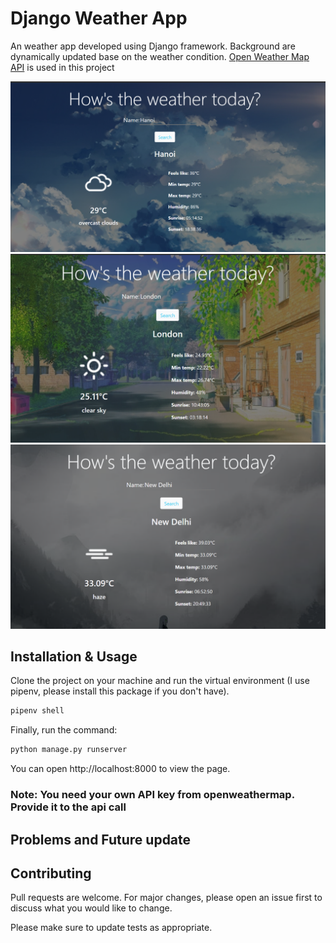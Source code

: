 # Django Weather App

An weather app developed using Django framework. Background are dynamically updated base on the weather condition. [Open Weather Map API](https://openweathermap.org/) is used in this project

<img src="screenshot-1.png" width = 600px />
<img src="screenshot-2.png" width = 600px />
<img src="screenshot-3.png" width = 600px />

## Installation & Usage

Clone the project on your machine and run the virtual environment (I use pipenv, please install this package if you don't have).

```bash
pipenv shell
```

Finally, run the command:

```bash
python manage.py runserver
```

You can open http://localhost:8000 to view the page.

### Note: You need your own API key from openweathermap. Provide it to the api call

## Problems and Future update



## Contributing
Pull requests are welcome. For major changes, please open an issue first to discuss what you would like to change.

Please make sure to update tests as appropriate.
